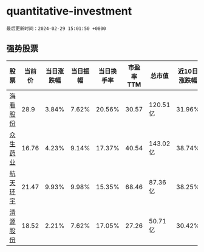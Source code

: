 # quantitative-investment

`最后更新时间：2024-02-29 15:01:50 +0800`

## 强势股票

|股票|当前价|当日涨跌幅|当日振幅|当日换手率|市盈率TTM|总市值|近10日涨跌幅|
|----|----|----|----|----|----|----|----|
|[海看股份](https://xueqiu.com/S/SZ301262)|28.9|3.84%|7.62%|20.56%|30.57|120.51亿|31.96%|
|[众生药业](https://xueqiu.com/S/SZ002317)|16.76|4.23%|9.14%|17.37%|40.54|143.02亿|38.74%|
|[航天环宇](https://xueqiu.com/S/SH688523)|21.47|9.93%|9.98%|15.35%|68.46|87.36亿|38.25%|
|[清源股份](https://xueqiu.com/S/SH603628)|18.52|2.21%|7.62%|17.05%|27.26|50.71亿|30.42%|
